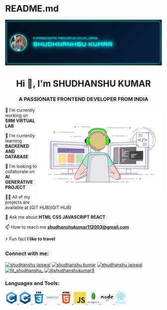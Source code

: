 # README.md
![logo](https://github.com/Shudhanshu9122/README.md/blob/main/git%20hbub%20banner.png)
<h1 align="center">Hi 👋, I'm SHUDHANSHU KUMAR</h1>
<h3 align="center">A PASSIONATE FRONTEND DEVELOPER FROM INDIA</h3>
<img align="right" alt="coding" width="400" src="https://raw.githubusercontent.com/devSouvik/devSouvik/master/gif3.gif"

🔭 I’m currently working on **SRM VIRTUAL LAB**

 🌱 I’m currently learning **BACKENED AND DATABASE**

 👯 I’m looking to collaborate on **AI GENERATIVE PROJECT**

 👨‍💻 All of my projects are available at [GIT HUB](GIT HUB)

 💬 Ask me about **HTML CSS JAVASCRIPT REACT**

 📫 How to reach me **shudhanshukumar112003@gmail.com**

 ⚡ Fun fact **I like to travel**

<h3 align="left">Connect with me:</h3>
<p align="left">
    <a href="https://twitter.com/shudhanshu jaiswal" target="blank"><img align="center"
            src="https://raw.githubusercontent.com/rahuldkjain/github-profile-readme-generator/master/src/images/icons/Social/twitter.svg"
            alt="shudhanshu jaiswal" height="30" width="40" /></a>
    <a href="https://linkedin.com/in/shudhanshu kumar" target="blank"><img align="center"
            src="https://raw.githubusercontent.com/rahuldkjain/github-profile-readme-generator/master/src/images/icons/Social/linked-in-alt.svg"
            alt="shudhanshu kumar" height="30" width="40" /></a>
    <a href="https://fb.com/shudhanshu jaiswal" target="blank"><img align="center"
            src="https://raw.githubusercontent.com/rahuldkjain/github-profile-readme-generator/master/src/images/icons/Social/facebook.svg"
            alt="shudhanshu jaiswal" height="30" width="40" /></a>
    <a href="https://instagram.com/fit_shudhanshu_" target="blank"><img align="center"
            src="https://raw.githubusercontent.com/rahuldkjain/github-profile-readme-generator/master/src/images/icons/Social/instagram.svg"
            alt="fit_shudhanshu_" height="30" width="40" /></a>
    <a href="https://www.hackerrank.com/@shudhanshukumar9" target="blank"><img align="center"
            src="https://raw.githubusercontent.com/rahuldkjain/github-profile-readme-generator/master/src/images/icons/Social/hackerrank.svg"
            alt="@shudhanshukumar9" height="30" width="40" /></a>
</p>

<h3 align="left">Languages and Tools:</h3>
<p align="left"> <a href="https://www.cprogramming.com/" target="_blank" rel="noreferrer"> <img
            src="https://raw.githubusercontent.com/devicons/devicon/master/icons/c/c-original.svg" alt="c" width="40"
            height="40" /> </a> <a href="https://www.w3schools.com/cpp/" target="_blank" rel="noreferrer"> <img
            src="https://raw.githubusercontent.com/devicons/devicon/master/icons/cplusplus/cplusplus-original.svg"
            alt="cplusplus" width="40" height="40" /> </a> <a href="https://www.w3schools.com/css/" target="_blank"
        rel="noreferrer"> <img
            src="https://raw.githubusercontent.com/devicons/devicon/master/icons/css3/css3-original-wordmark.svg"
            alt="css3" width="40" height="40" /> </a> <a href="https://expressjs.com" target="_blank" rel="noreferrer">
        <img src="https://raw.githubusercontent.com/devicons/devicon/master/icons/express/express-original-wordmark.svg"
            alt="express" width="40" height="40" /> </a> <a href="https://www.w3.org/html/" target="_blank"
        rel="noreferrer"> <img
            src="https://raw.githubusercontent.com/devicons/devicon/master/icons/html5/html5-original-wordmark.svg"
            alt="html5" width="40" height="40" /> </a> <a href="https://developer.mozilla.org/en-US/docs/Web/JavaScript"
        target="_blank" rel="noreferrer"> <img
            src="https://raw.githubusercontent.com/devicons/devicon/master/icons/javascript/javascript-original.svg"
            alt="javascript" width="40" height="40" /> </a> <a href="https://www.mongodb.com/" target="_blank"
        rel="noreferrer"> <img
            src="https://raw.githubusercontent.com/devicons/devicon/master/icons/mongodb/mongodb-original-wordmark.svg"
            alt="mongodb" width="40" height="40" /> </a> <a href="https://nodejs.org" target="_blank" rel="noreferrer">
        <img src="https://raw.githubusercontent.com/devicons/devicon/master/icons/nodejs/nodejs-original-wordmark.svg"
            alt="nodejs" width="40" height="40" /> </a> <a href="https://reactjs.org/" target="_blank" rel="noreferrer">
        <img src="https://raw.githubusercontent.com/devicons/devicon/master/icons/react/react-original-wordmark.svg"
            alt="react" width="40" height="40" /> </a> </p>
